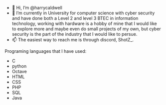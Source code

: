 - 👋 Hi, I’m @harrycaldwell
- 👀 I’m currently in University for computer science with cyber security and have done both a Level 2 and level 3 BTEC in information technology, working with hardware is a hobby of mine that I would like to explore more and maybe even do small projects of my own, but cyber security is the part of the industry that I would like to persue.
- 📫 The easiest way to reach me is through discord, ShotZ_.

Programing languages that I have used:
- C
- python
- Octave
- HTML
- CSS
- PHP
- SQL
- Java

